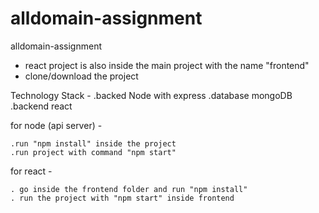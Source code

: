 # alldomain-assignment
alldomain-assignment


- react project is also inside the main project with the name "frontend"
- clone/download the project

Technology Stack - 
    .backed  Node with express
    .database mongoDB
    .backend react

for node (api server) -

    .run "npm install" inside the project
    .run project with command "npm start"

for react - 

    . go inside the frontend folder and run "npm install"
    . run the project with "npm start" inside frontend
